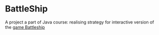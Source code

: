 # BattleShip

A project a part of Java course: realising strategy for interactive version of the [game Battleship](https://en.wikipedia.org/wiki/Battleship_(game))

